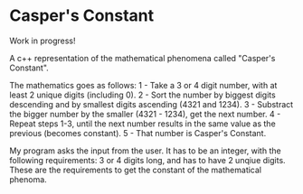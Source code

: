 # Casper's Constant
Work in progress!

A c++ representation of the mathematical phenomena called "Casper's Constant". 

The mathematics goes as follows:
    1 - Take a 3 or 4 digit number, with at least 2 unique digits (including 0).
    2 - Sort the number by biggest digits descending and by smallest digits ascending (4321   and  1234).
    3 - Substract the bigger number by the smaller (4321 - 1234), get the next number.
    4 - Repeat steps 1-3, until the next number results in the same value as the previous (becomes constant).
    5 - That number is Casper's Constant.


My program asks the input from the user. 
It has to be an integer, with the following requirements: 3 or 4 digits long, and has to have 2 unqiue digits.
These are the requirements to get the constant of the mathematical phenoma.



    


